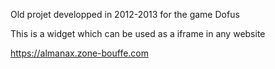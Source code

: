 Old projet developped in 2012-2013 for the game Dofus

This is a widget which can be used as a iframe in any website

https://almanax.zone-bouffe.com
